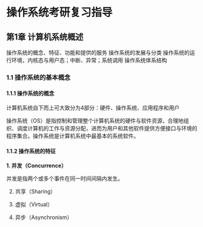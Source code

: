 # 操作系统考研复习指导 #

## 第1章 计算机系统概述 ##

操作系统的概念、特征、功能和提供的服务
操作系统的发展与分类
操作系统的运行环境，内核态与用户态；中断、异常；系统调用
操作系统体系结构 

### 1.1 操作系统的基本概念 ###

#### 1.1.1 操作系统的概念 ####

计算机系统自下而上可大致分为4部分：硬件、操作系统、应用程序和用户

操作系统（OS）是指控制和管理整个计算机系统的硬件与软件资源，合理地组织、调度计算机的工作与资源分配，进而为用户和其他软件提供方便接口与环境的程序集合。操作系统是计算机系统中最基本的系统软件。

#### 1.1.2 操作系统的特征 ####

**1. 并发（Concurrence）**

并发是指两个或多个事件在同一时间间隔内发生。

2. 共享（Sharing）

3. 虚拟（Virtual）

4. 异步（Asynchronism）

